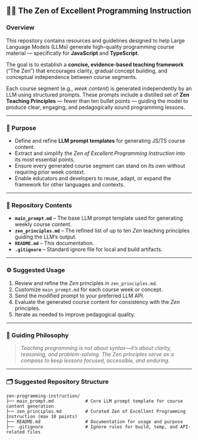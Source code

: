 ## 🧘‍♂️ The Zen of Excellent Programming Instruction

### Overview

This repository contains resources and guidelines designed to help Large Language Models (LLMs) generate high-quality programming course material — specifically for **JavaScript** and **TypeScript**.

The goal is to establish a **concise, evidence-based teaching framework** (“The Zen”) that encourages clarity, gradual concept building, and conceptual independence between course segments.

Each course segment (e.g., *week content*) is generated independently by an LLM using structured prompts. These prompts include a distilled set of **Zen Teaching Principles** — fewer than ten bullet points — guiding the model to produce clear, engaging, and pedagogically sound programming lessons.

---

### 🧩 Purpose

* Define and refine **LLM prompt templates** for generating JS/TS course content.
* Extract and simplify the *Zen of Excellent Programming Instruction* into its most essential points.
* Ensure every generated course segment can stand on its own without requiring prior week context.
* Enable educators and developers to reuse, adapt, or expand the framework for other languages and contexts.

---

### 📁 Repository Contents

* **`main_prompt.md`** – The base LLM prompt template used for generating weekly course content.
* **`zen_principles.md`** – The refined list of up to ten *Zen* teaching principles guiding the LLM’s output.
* **`README.md`** – This documentation.
* **`.gitignore`** – Standard ignore file for local and build artifacts.

---

### ⚙️ Suggested Usage

1. Review and refine the *Zen* principles in `zen_principles.md`.
2. Customize `main_prompt.md` for each course week or concept.
3. Send the modified prompt to your preferred LLM API.
4. Evaluate the generated course content for consistency with the *Zen* principles.
5. Iterate as needed to improve pedagogical quality.

---

### 🧠 Guiding Philosophy

> *Teaching programming is not about syntax—it’s about clarity, reasoning, and problem-solving.
> The Zen principles serve as a compass to keep lessons focused, accessible, and enduring.*

---

### 🗂 Suggested Repository Structure

```
zen-programming-instruction/
├── main_prompt.md            # Core LLM prompt template for course content generation
├── zen_principles.md         # Curated Zen of Excellent Programming Instruction (max 10 points)
├── README.md                 # Documentation for usage and purpose
├── .gitignore                # Ignore rules for build, temp, and API-related files
```
